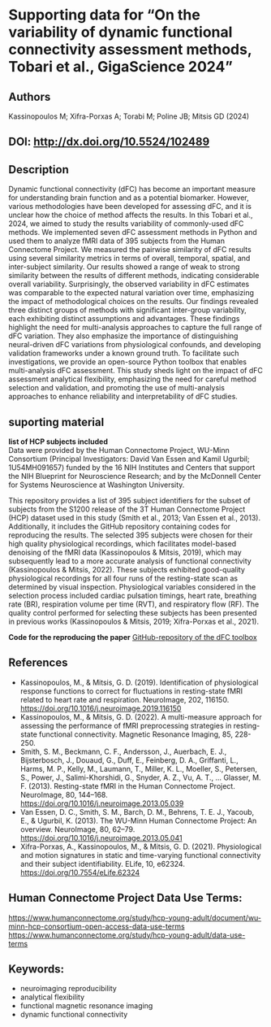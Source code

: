 # Supporting data for “On the variability of dynamic functional connectivity assessment methods, Tobari et al., GigaScience 2024”

## Authors
Kassinopoulos M; Xifra-Porxas A; Torabi M; Poline JB; Mitsis GD (2024)

## DOI: http://dx.doi.org/10.5524/102489

## Description
Dynamic functional connectivity (dFC) has become an important measure for understanding brain function and as a potential biomarker. 
However, various methodologies have been developed for assessing dFC, and it is unclear how the choice of method affects the results. 
In this Tobari et al., 2024, we aimed to study the results variability of commonly-used dFC methods. 
We implemented seven dFC assessment methods in Python and used them to analyze fMRI data of 395 subjects from the Human Connectome Project. 
We measured the pairwise similarity of dFC results using several similarity metrics in terms of overall, temporal, spatial, and inter-subject similarity. 
Our results showed a range of weak to strong similarity between the results of different methods, indicating considerable overall variability. 
Surprisingly, the observed variability in dFC estimates was comparable to the expected natural variation over time, emphasizing the impact of methodological choices on the results. 
Our findings revealed three distinct groups of methods with significant inter-group variability, each exhibiting distinct assumptions and advantages. 
These findings highlight the need for multi-analysis approaches to capture the full range of dFC variation. 
They also emphasize the importance of distinguishing neural-driven dFC variations from physiological confounds, and developing validation frameworks under a known ground truth. To facilitate such investigations, we provide an open-source Python toolbox that enables multi-analysis dFC assessment. This study sheds light on the impact of dFC assessment analytical flexibility, emphasizing the need for careful method selection and validation, and promoting the use of multi-analysis approaches to enhance reliability and interpretability of dFC studies.

## suporting material

**list of HCP subjects included**  
Data were provided by the Human Connectome Project, WU-Minn Consortium (Principal Investigators: David Van Essen and Kamil Ugurbil; 1U54MH091657) funded by the 16 NIH Institutes and Centers that support the NIH Blueprint for Neuroscience Research; and by the McDonnell Center for Systems Neuroscience at Washington University.

This repository provides a list of 395 subject identifiers for the subset of subjects from the S1200 release of the 3T Human Connectome Project (HCP) dataset
used in this study (Smith et al., 2013; Van Essen et al., 2013).
Additionally, it includes the GitHub repository containing codes for reproducing the results.
The selected 395 subjects were chosen for their high quality physiological recordings, which facilitates model-based denoising of the fMRI data (Kassinopoulos & Mitsis, 2019),
which may subsequently lead to a more accurate analysis of functional connectivity (Kassinopoulos & Mitsis, 2022).
These subjects exhibited good-quality physiological recordings for all four runs of the resting-state scan as determined by visual inspection. Physiological variables considered in the selection process included cardiac pulsation timings, heart rate, breathing rate (BR), respiration volume per time (RVT), and respiratory flow (RF). The quality control performed for selecting these subjects has been presented in previous works (Kassinopoulos & Mitsis, 2019; Xifra-Porxas et al., 2021).

**Code for the reproducing the paper**
[GitHub-repository of the dFC toolbox](https://github.com/neurodatascience/dFC)



## References
* Kassinopoulos, M., & Mitsis, G. D. (2019). Identification of physiological response functions to correct for fluctuations in resting-state fMRI related to heart rate and respiration. NeuroImage, 202, 116150. https://doi.org/10.1016/j.neuroimage.2019.116150
* Kassinopoulos, M., & Mitsis, G. D. (2022). A multi-measure approach for assessing the performance of fMRI preprocessing strategies in resting-state functional connectivity. Magnetic Resonance Imaging, 85, 228-250.
* Smith, S. M., Beckmann, C. F., Andersson, J., Auerbach, E. J., Bijsterbosch, J., Douaud, G., Duff, E., Feinberg, D. A., Griffanti, L., Harms, M. P., Kelly, M., Laumann, T., Miller, K. L., Moeller, S., Petersen, S., Power, J., Salimi-Khorshidi, G., Snyder, A. Z., Vu, A. T., … Glasser, M. F. (2013). Resting-state fMRI in the Human Connectome Project. NeuroImage, 80, 144–168. https://doi.org/10.1016/j.neuroimage.2013.05.039
* Van Essen, D. C., Smith, S. M., Barch, D. M., Behrens, T. E. J., Yacoub, E., & Ugurbil, K. (2013). The WU-Minn Human Connectome Project: An overview. NeuroImage, 80, 62–79. https://doi.org/10.1016/j.neuroimage.2013.05.041
* Xifra-Porxas, A., Kassinopoulos, M., & Mitsis, G. D. (2021). Physiological and motion signatures in static and time-varying functional connectivity and their subject identifiability. ELife, 10, e62324. https://doi.org/10.7554/eLife.62324


## Human Connectome Project Data Use Terms:
https://www.humanconnectome.org/study/hcp-young-adult/document/wu-minn-hcp-consortium-open-access-data-use-terms
https://www.humanconnectome.org/study/hcp-young-adult/data-use-terms

## Keywords:

- neuroimaging reproducibility 
- analytical flexibility
- functional magnetic resonance imaging
- dynamic functional connectivity

